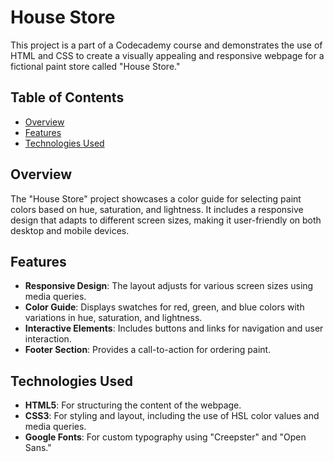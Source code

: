 # House Store

This project is a part of a Codecademy course and demonstrates the use of HTML and CSS to create a visually appealing and responsive webpage for a fictional paint store called "House Store."

## Table of Contents

- [Overview](#overview)
- [Features](#features)
- [Technologies Used](#technologies-used)

## Overview

The "House Store" project showcases a color guide for selecting paint colors based on hue, saturation, and lightness. It includes a responsive design that adapts to different screen sizes, making it user-friendly on both desktop and mobile devices.

## Features

- **Responsive Design**: The layout adjusts for various screen sizes using media queries.
- **Color Guide**: Displays swatches for red, green, and blue colors with variations in hue, saturation, and lightness.
- **Interactive Elements**: Includes buttons and links for navigation and user interaction.
- **Footer Section**: Provides a call-to-action for ordering paint.

## Technologies Used

- **HTML5**: For structuring the content of the webpage.
- **CSS3**: For styling and layout, including the use of HSL color values and media queries.
- **Google Fonts**: For custom typography using "Creepster" and "Open Sans."
